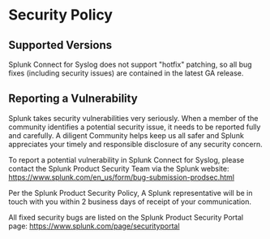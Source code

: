 # Security Policy

## Supported Versions

Splunk Connect for Syslog does not support "hotfix" patching, so all bug fixes (including security issues) are contained in the latest GA release.

## Reporting a Vulnerability

Splunk takes security vulnerabilities very seriously. When a member of the community identifies a potential security issue, it needs to be reported fully and carefully. A diligent Community helps keep us all safer and Splunk appreciates your timely and responsible disclosure of any security concern.

To report a potential vulnerability in Splunk Connect for Syslog, please contact the Splunk Product Security Team via the Splunk website:
https://www.splunk.com/en_us/form/bug-submission-prodsec.html

Per the Splunk Product Security Policy, A Splunk representative will be in touch with you within 2 business days of receipt of your communication.

All fixed security bugs are listed on the Splunk Product Security Portal page:
https://www.splunk.com/page/securityportal

